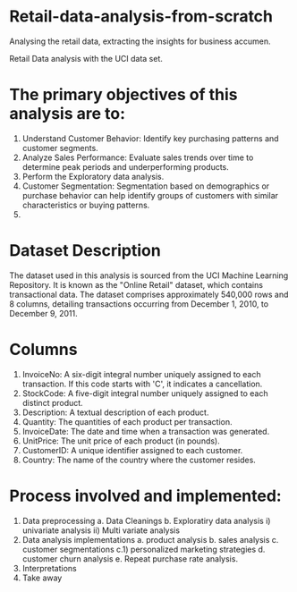 # Retail-data-analysis-from-scratch
Analysing the retail data, extracting the insights for business accumen.
 
 Retail Data analysis with the UCI data set.
 # The primary objectives of this analysis are to:

1. Understand Customer Behavior: Identify key purchasing patterns and customer segments.
2. Analyze Sales Performance: Evaluate sales trends over time to determine peak periods and underperforming products.
3. Perform the Exploratory data analysis.
4. Customer Segmentation: Segmentation based on demographics or purchase behavior can help identify groups of customers with similar characteristics or buying patterns.
5. 
# Dataset Description
The dataset used in this analysis is sourced from the UCI Machine Learning Repository. It is known as the "Online Retail" dataset, which contains transactional data.
The dataset comprises approximately 540,000 rows and 8 columns, detailing transactions occurring from December 1, 2010, to December 9, 2011.

# Columns

1. InvoiceNo: A six-digit integral number uniquely assigned to each transaction. If this code starts with 'C', it indicates a cancellation.
2. StockCode: A five-digit integral number uniquely assigned to each distinct product.
3. Description: A textual description of each product.
4. Quantity: The quantities of each product per transaction.
5. InvoiceDate: The date and time when a transaction was generated.
6. UnitPrice: The unit price of each product (in pounds).
7. CustomerID: A unique identifier assigned to each customer.
8. Country: The name of the country where the customer resides.

# Process involved and implemented:
1. Data preprocessing
   a. Data Cleanings
   b. Exploratiry data analysis
     i) univariate analysis
    ii) Multi variate analysis 
3. Data analysis implementations
   a. product analysis
   b. sales analysis
   c. customer segmentations
     c.1) personalized marketing strategies
   d. customer churn analysis
   e. Repeat purchase rate analysis. 
5. Interpretations
6. Take away
   

